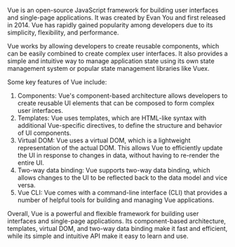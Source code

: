 Vue is an open-source JavaScript framework for building user interfaces and single-page applications. It was created by Evan You and first released in 2014. Vue has rapidly gained popularity among developers due to its simplicity, flexibility, and performance.

Vue works by allowing developers to create reusable components, which can be easily combined to create complex user interfaces. It also provides a simple and intuitive way to manage application state using its own state management system or popular state management libraries like Vuex.

Some key features of Vue include:

1. Components: Vue's component-based architecture allows developers to create reusable UI elements that can be composed to form complex user interfaces.
2. Templates: Vue uses templates, which are HTML-like syntax with additional Vue-specific directives, to define the structure and behavior of UI components.
3. Virtual DOM: Vue uses a virtual DOM, which is a lightweight representation of the actual DOM. This allows Vue to efficiently update the UI in response to changes in data, without having to re-render the entire UI.
4. Two-way data binding: Vue supports two-way data binding, which allows changes to the UI to be reflected back to the data model and vice versa.
5. Vue CLI: Vue comes with a command-line interface (CLI) that provides a number of helpful tools for building and managing Vue applications.

Overall, Vue is a powerful and flexible framework for building user interfaces and single-page applications. Its component-based architecture, templates, virtual DOM, and two-way data binding make it fast and efficient, while its simple and intuitive API make it easy to learn and use.
